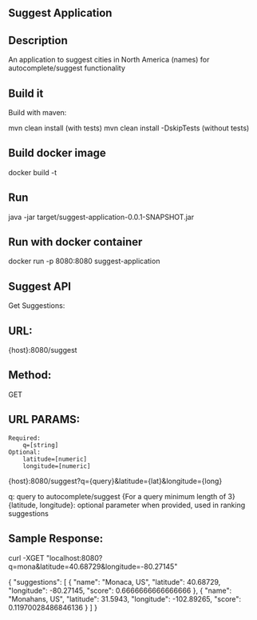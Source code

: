 ## Suggest Application

## Description

An application to suggest cities in North America (names) for autocomplete/suggest functionality

## Build it

Build with maven:

mvn clean install (with tests)
mvn clean install -DskipTests (without tests)

## Build docker image

docker build -t <suggest-application-directory>

## Run

java -jar target/suggest-application-0.0.1-SNAPSHOT.jar

## Run with docker container

docker run -p 8080:8080 suggest-application

## Suggest API

Get Suggestions:

## URL:

{host}:8080/suggest

## Method:

GET

## URL PARAMS:
    Required:
        q=[string]
    Optional:
        latitude=[numeric]
        longitude=[numeric]


{host}:8080/suggest?q={query}&latitude={lat}&longitude={long}

q: query to autocomplete/suggest {For a query minimum length of 3}
{latitude, longitude}: optional parameter when provided, used in ranking suggestions

## Sample Response:

 curl -XGET "localhost:8080?q=mona&latitude=40.68729&longitude=-80.27145"

{
  "suggestions": [
    {
      "name": "Monaca, US",
      "latitude": 40.68729,
      "longitude": -80.27145,
      "score": 0.6666666666666666
    },
    {
      "name": "Monahans, US",
      "latitude": 31.5943,
      "longitude": -102.89265,
      "score": 0.11970028486846136
    }
  ]
}